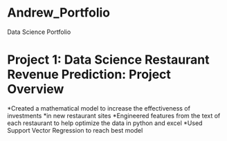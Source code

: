 # Andrew_Portfolio
Data Science Portfolio

# Project 1: Data Science Restaurant Revenue Prediction: Project Overview 
*Created a mathematical model to increase the effectiveness of investments *in new restaurant sites
*Engineered features from the text of each restaurant to help optimize the data in python and excel 
*Used Support Vector Regression to reach best model 
